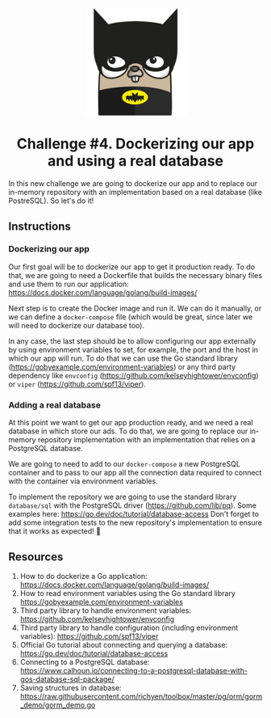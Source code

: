 <p align="center">
    <img alt="&quot;a random gopher created by gopherize.me&quot;" src="../../img/gopher-challenge-4.png" width="200px" style="display: block; margin: 0 auto"/>
</p>

<h1 align="center" style="text-align: center;">
  Challenge #4. Dockerizing our app and using a real database
</h1>

In this new challenge we are going to dockerize our app and to replace our in-memory repository with an implementation
based on a real database (like PostreSQL). So let's do it!

## Instructions

### Dockerizing our app

Our first goal will be to dockerize our app to get it production ready. To do that, we are going to need a Dockerfile
that builds the necessary binary files and use them to run our application: https://docs.docker.com/language/golang/build-images/

Next step is to create the Docker image and run it. We can do it manually, or we can define a `docker-compose` file (which
would be great, since later we will need to dockerize our database too). 

In any case, the last step should be to allow configuring our app externally by using environment variables to set, for
example, the port and the host in which our app will run. To do that we can use the Go standard library (https://gobyexample.com/environment-variables)
or any third party dependency like `envconfig` (https://github.com/kelseyhightower/envconfig) or `viper` (https://github.com/spf13/viper).

### Adding a real database

At this point we want to get our app production ready, and we need a real database in which store our ads. To do that, we
are going to replace our in-memory repository implementation with an implementation that relies on a PostgreSQL database.

We are going to need to add to our `docker-compose` a new PostgreSQL container and to pass to our app all the connection
data required to connect with the container via environment variables.

To implement the repository we are going to use the standard library `database/sql` with the PostgreSQL driver 
(https://github.com/lib/pq). Some examples here: https://go.dev/doc/tutorial/database-access
Don't forget to add some integration tests to the new repository's implementation to ensure that it works as expected! 🚀

## Resources
1. How to do dockerize a Go application: https://docs.docker.com/language/golang/build-images/
2. How to read environment variables using the Go standard library https://gobyexample.com/environment-variables
3. Third party library to handle environment variables: https://github.com/kelseyhightower/envconfig
4. Third party library to handle configuration (including environment variables): https://github.com/spf13/viper
5. Official Go tutorial about connecting and querying a database: https://go.dev/doc/tutorial/database-access
6. Connecting to a PostgreSQL database: https://www.calhoun.io/connecting-to-a-postgresql-database-with-gos-database-sql-package/
7. Saving structures in database: https://raw.githubusercontent.com/richyen/toolbox/master/pg/orm/gorm_demo/gorm_demo.go
